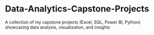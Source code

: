 # Data-Analytics-Capstone-Projects
A collection of my capstone projects (Excel, SQL, Power BI, Python) showcasing data analysis, visualization, and insights
